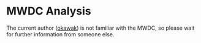 # MWDC Analysis

The current author ([okawak](https://github.com/okawak/)) is not familiar with the MWDC, so please wait for further information from someone else.

